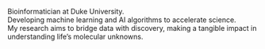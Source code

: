 Bioinformatician at Duke University.   
Developing machine learning and AI algorithms to accelerate science.   
My research aims to bridge data with discovery, making a tangible impact in understanding life’s molecular unknowns.

<!-- 
💡 Building [HEUREKA](https://www.heurekalabs.co)!
💬 R, Python
🤖 LLMs, RAG, Agents, DNNs
🛠️ Docker, Shiny, Keras, TensorFlow, Quarto, AWS 
-->

<!--
<p align="center">
  <img src="https://github-readme-stats.vercel.app/api?username=pcastellanoescuder&show_icons=true" alt="Pol Castellano Github Stats"></img>
</p>

<details>
  <summary><b>📦&nbsp;&nbsp;Packages</b></summary>
  <br/>
  
- [POMA](https://github.com/pcastellanoescuder/POMA): Tools for Omics Data Analysis
- [fobitools](https://github.com/pcastellanoescuder/fobitools): Tools for Manipulating FOBI Ontology
- [ddh](https://github.com/matthewhirschey/ddh): Package containing raw functions to support the Data-Driven Hypothesis (DDH) app
- [lassoloops](https://github.com/pcastellanoescuder/lassoloops): Lasso + Bootstrap methods for predictive modeling

</details>

<details>
  <summary><b>✨&nbsp;&nbsp;Shiny apps</b></summary>
  <br/>

- [POMAShiny](https://github.com/pcastellanoescuder/POMAShiny): Web-based User-friendly Workflow for Metabolomics and Proteomics Data Analysis
- [POMAcounts](https://github.com/pcastellanoescuder/POMAcounts): Web-based Application for Exploratory and Statistical Analysis of Mass Spectrometry Spectral Counts Data
- [Data-Driven Hypothesis](https://www.datadrivenhypothesis.org): DDH is a resource to query 100+ GB of raw biological science data to develop data-driven hypotheses
- [Covid19Explorer](https://github.com/pcastellanoescuder/Covid19Explorer): Shiny Application for Exploring Multivariate COVID-19 Data
- [fobitoolsGUI](https://github.com/pcastellanoescuder/fobitoolsGUI): Web-based Tool for Interacting with FOBI Ontology
- [pum](https://github.com/pcastellanoescuder/pum): Shiny app to visualize Florence Nightingale data in Crimean War
- [Lheuristic](https://github.com/pcastellanoescuder/Lheuristic): A shiny app to select L-shaped correlated genes using a heuristic algorithm

</details>

🔗 &nbsp;**Connect with me**
 
<p align="left">

<a href="https://twitter.com/polcastellano_" target="blank"><img align="center" src="https://raw.githubusercontent.com/rahuldkjain/github-profile-readme-generator/master/src/images/icons/Social/twitter.svg" alt="polcastellano_" height="30" width="40" /></a>
<a href="https://linkedin.com/in/pol-castellano-escuder-50bb10127/" target="blank"><img align="center" src="https://raw.githubusercontent.com/rahuldkjain/github-profile-readme-generator/master/src/images/icons/Social/linked-in-alt.svg" alt="polcastellano_" height="30" width="40" /></a>

-->
